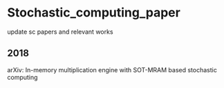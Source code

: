 # Stochastic_computing_paper

update sc papers and relevant works

## 2018

arXiv: In-memory multiplication engine with SOT-MRAM based stochastic computing


